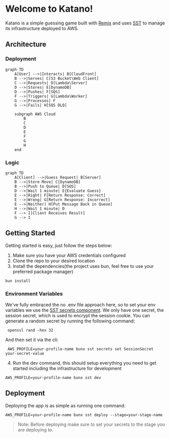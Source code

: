 # Welcome to Katano!

Katano is a simple guessing game built with [Remix](https://remix.run/) and uses [SST](https://sst.dev) to manage its infrastructure deployed to AWS.

## Architecture

### Deployment

```mermaid
graph TD
    A[User] -->|Interacts| B[CloudFront]
    B -->|Serves| C[S3 Bucket\Web Client]
    C -->|Requests| D[Lambda\Server]
    D -->|Stores| E[DynamoDB]
    D -->|Pushes| F[SQS]
    F -->|Triggers| G[Lambda\Worker]
    G -->|Processes| F
    G -->|Fails| H[SQS DLQ]

    subgraph AWS Cloud
        B
        C
        D
        E
        F
        G
        H
    end
```

### Logic

```mermaid
graph TD
    A[Client] -->|Guess Request| B[Server]
    B -->|Store Move| C[DynamoDB]
    B -->|Push to Queue| D[SQS]
    D -->|Wait 1 minute| E{Evaluate Guess}
    E -->|Right| F[Return Response: Correct]
    E -->|Wrong| G[Return Response: Incorrect]
    E -->|Neither| H[Put Message Back in Queue]
    H -->|Wait 1 minute| D
    F --> I[Client Receives Result]
    G --> I
```

## Getting Started

Getting started is easy, just follow the steps below:

1. Make sure you have your AWS credentials configured
2. Clone the repo to your desired location
3. Install the dependencies(the project uses bun, feel free to use your preferred package manager)

```shellscript
bun install
```

### Environment Variables

We've fully embraced the no .env file approach here, so to set your env variables we use the [SST secrets component](https://sst.dev/docs/component/secret/). We only have one secret, the session secret, which is used to encrypt the session cookie. You can generate a random secret by running the following command:

```shellscript
 openssl rand -hex 32
```

And then set it via the cli:

```shellscript
 AWS_PROFILE=your-profile-name bunx sst secrets set SessionSecret your-secret-value
```

4. Run the dev command, this should setup everything you need to get started
   including the infrastructure for development

```shellscript
AWS_PROFILE=your-profile-name bunx sst dev
```

## Deployment

Deploying the app is as simple as running one command:

```shellscript
AWS_PROFILE=your-profile-name bunx sst deploy --stage=your-stage-name
```

> Note: Before deploying make sure to set your secrets to the stage you are deploying to.
